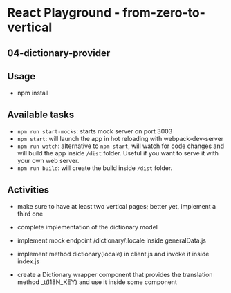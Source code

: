 # React Playground - from-zero-to-vertical

## 04-dictionary-provider

## Usage

- npm install

## Available tasks

- `npm run start-mocks`: starts mock server on port 3003
- `npm start`: will launch the app in hot reloading with webpack-dev-server
- `npm run watch`: alternative to `npm start`, will watch for code changes and will build the app inside `/dist` folder. Useful if you want to serve it with your own web server.
- `npm run build`: will create the build inside `/dist` folder.

## Activities

- make sure to have at least two vertical pages; better yet, implement a third one

- complete implementation of the dictionary model

- implement mock endpoint /dictionary/:locale inside generalData.js

- implement method dictionary(locale) in client.js and invoke it inside index.js

- create a Dictionary wrapper component that provides the translation method _t(I18N_KEY) and use it inside some component
